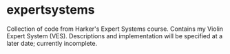 # expertsystems
Collection of code from Harker's Expert Systems course. Contains my Violin Expert System (VES). Descriptions and implementation will be specified at a later date; currently incomplete.
